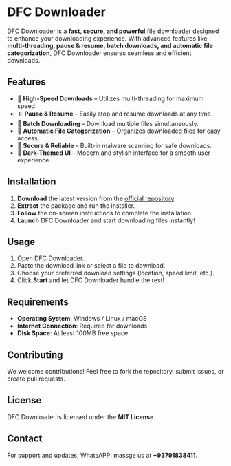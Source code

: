 # DFC Downloader

DFC Downloader is a **fast, secure, and powerful** file downloader designed to enhance your downloading experience. With advanced features like **multi-threading, pause & resume, batch downloads, and automatic file categorization**, DFC Downloader ensures seamless and efficient downloads.

## Features

- 🚀 **High-Speed Downloads** – Utilizes multi-threading for maximum speed.
- ⏸️ **Pause & Resume** – Easily stop and resume downloads at any time.
- 📂 **Batch Downloading** – Download multiple files simultaneously.
- 🔄 **Automatic File Categorization** – Organizes downloaded files for easy access.
- 🔐 **Secure & Reliable** – Built-in malware scanning for safe downloads.
- 🎨 **Dark-Themed UI** – Modern and stylish interface for a smooth user experience.

## Installation

1. **Download** the latest version from the [official repository](#).
2. **Extract** the package and run the installer.
3. **Follow** the on-screen instructions to complete the installation.
4. **Launch** DFC Downloader and start downloading files instantly!

## Usage

1. Open DFC Downloader.
2. Paste the download link or select a file to download.
3. Choose your preferred download settings (location, speed limit, etc.).
4. Click **Start** and let DFC Downloader handle the rest!

## Requirements

- **Operating System**: Windows / Linux / macOS
- **Internet Connection**: Required for downloads
- **Disk Space**: At least 100MB free space

## Contributing

We welcome contributions! Feel free to fork the repository, submit issues, or create pull requests.

## License

DFC Downloader is licensed under the **MIT License**.

## Contact

For support and updates, WhatsAPP: massge us at **+93791838411**.

